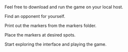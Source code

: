 Feel free to download and run the game on your local host. 

Find an opponent for yourself.

Print out the markers from the markers folder.

Place the markers at desired spots.

Start exploring the interface and playing the game.
